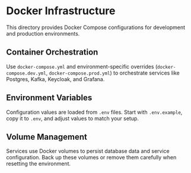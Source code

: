 # Docker Infrastructure

This directory provides Docker Compose configurations for development and production environments.

## Container Orchestration
Use `docker-compose.yml` and environment-specific overrides (`docker-compose.dev.yml`, `docker-compose.prod.yml`) to orchestrate services like Postgres, Kafka, Keycloak, and Grafana.

## Environment Variables
Configuration values are loaded from `.env` files. Start with `.env.example`, copy it to `.env`, and adjust values to match your setup.

## Volume Management
Services use Docker volumes to persist database data and service configuration. Back up these volumes or remove them carefully when resetting the environment.
